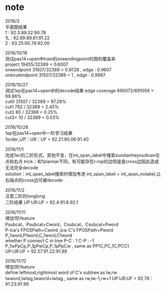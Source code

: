 # note
2016/3  
平面图结果  
1  : 92.3:89.32:90.78  
1L : 92.89:89.61:91.22   
2  : 93.25:90.78:92.00  

2016/10/18  
测试pas14+open中train的oneendingpoint的图的覆盖率  
project 19455/32389 = 0.6007  
oneendpoint 31507/32389 = 0.9728 , edge : 0.9607  
onecutendpoint 31507/32389 = 1 , edge : 0.9987

2016/10/27  
调试1ep在pas14+open中的decode结果
edge coverage 690072/691056 = 99.86%  
cut0 31507 / 32389 = 97.28%  
cut1 792 / 32389 = 2.45%  
cut2 80 / 32389 = 0.25%  
cut3+ 10 / 32389 = 0.03%  

2016/10/28  
1ep在pas14+open中一阶学习结果  
1order_UP：UR：UF = 92.21:90.06:91.40  

2016/11/1  
完成1ec的二阶形式，其他不变，在int_span_label中搜索zuodianheyoudiuan左点和右点
trick：和1plannar不同，有可能存在r-rsp的边但是是cross边因此造成无法完全decode  
solution：int_span_label搜索时增加考虑 int_span_label + int_span_nolabel,让右端点的cross边可被decode  

2016/11/2  
注意二阶的longlong  
二阶结果 UP:UR:UF = 92.4:91.8:92.1  

2016/11/11  
增加1阶feature  
Psubcat，Psubcat+Cword，Csubcat，Csubcat+Pword  
P-lca's FPOSPath+Cword ,lca-C's FPOSPath+Pword   
P_1word,P1word,C_1word,C1word  
whether P connect C in tree P-C : 1 C-P : -1  
P_1wPpCp,P_1pPwCp,P_1pPpCw , same as PP1C,PC_1C,PCC1  
UP:UR:UF = 92.57:91.22:91.89  

2016/11/12  
增加1阶feature  
define leftmost,rightmost word of C's subtree as lw,rw
lwword,lwtag,lwword+lwtag , same as rw,lw-1,rw+1
UP:UR:UF = 92.76：91.23:91.99





